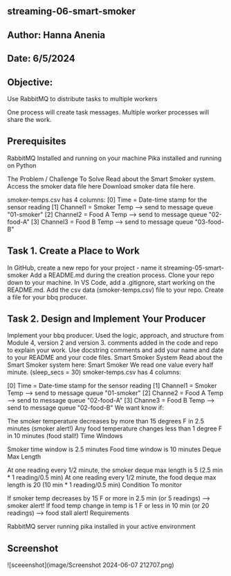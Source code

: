 ## streaming-06-smart-smoker
## Author: Hanna Anenia
## Date: 6/5/2024
## Objective:
Use RabbitMQ to distribute tasks to multiple workers

One process will create task messages. Multiple worker processes will share the work.

## Prerequisites
RabbitMQ Installed and running on your machine Pika installed and running on Python

The Problem / Challenge To Solve Read about the Smart Smoker system. Access the smoker data file here Download smoker data file here.

smoker-temps.csv has 4 columns:
[0] Time = Date-time stamp for the sensor reading [1] Channel1 = Smoker Temp --> send to message queue "01-smoker" [2] Channel2 = Food A Temp --> send to message queue "02-food-A" [3] Channel3 = Food B Temp --> send to message queue "03-food-B"

## Task 1. Create a Place to Work
In GitHub, create a new repo for your project - name it streaming-05-smart-smoker Add a README.md during the creation process. Clone your repo down to your machine. In VS Code, add a .gitignore, start working on the README.md. Add the csv data (smoker-temps.csv) file to your repo. Create a file for your bbq producer.

## Task 2. Design and Implement Your Producer
Implement your bbq producer. Used the logic, approach, and structure from Module 4, version 2 and version 3. comments added in the code and repo to explain your work. Use docstring comments and add your name and date to your README and your code files.
Smart Smoker System
Read about the Smart Smoker system here: Smart Smoker
We read one value every half minute. (sleep_secs = 30)
smoker-temps.csv has 4 columns:

[0] Time = Date-time stamp for the sensor reading
[1] Channel1 = Smoker Temp --> send to message queue "01-smoker"
[2] Channe2 = Food A Temp --> send to message queue "02-food-A"
[3] Channe3 = Food B Temp --> send to message queue "02-food-B"
We want know if:

The smoker temperature decreases by more than 15 degrees F in 2.5 minutes (smoker alert!)
Any food temperature changes less than 1 degree F in 10 minutes (food stall!)
Time Windows

Smoker time window is 2.5 minutes
Food time window is 10 minutes
Deque Max Length

At one reading every 1/2 minute, the smoker deque max length is 5 (2.5 min * 1 reading/0.5 min)
At one reading every 1/2 minute, the food deque max length is 20 (10 min * 1 reading/0.5 min) 
Condition To monitor

If smoker temp decreases by 15 F or more in 2.5 min (or 5 readings)  --> smoker alert!
If food temp change in temp is 1 F or less in 10 min (or 20 readings)  --> food stall alert!
Requirements

RabbitMQ server running
pika installed in your active environment

## Screenshot
![sceeenshot](image/Screenshot 2024-06-07 212707.png)
